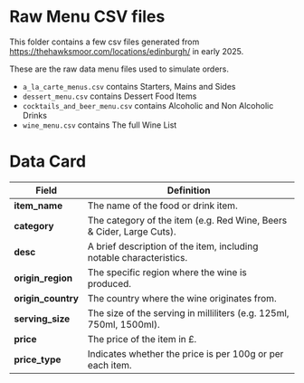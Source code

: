 # Raw Menu CSV files
This folder contains a few csv files generated from 
https://thehawksmoor.com/locations/edinburgh/ in early 2025.

These are the raw data menu files used to simulate orders. 

- `a_la_carte_menus.csv` contains Starters, Mains and Sides
- `dessert_menu.csv` contains Dessert Food Items
- `cocktails_and_beer_menu.csv` contains Alcoholic and Non Alcoholic Drinks
- `wine_menu.csv` contains The full Wine List

# Data Card

| Field          | Definition |
|---------------|------------|
| **item_name**  | The name of the food or drink item. |
| **category**   | The category of the item (e.g. Red Wine, Beers & Cider, Large Cuts). |
| **desc**       | A brief description of the item, including notable characteristics. |
| **origin_region** | The specific region where the wine is produced. |
| **origin_country** | The country where the wine originates from. |
| **serving_size** | The size of the serving in milliliters (e.g. 125ml, 750ml, 1500ml). |
| **price**      | The price of the item in £. |
| **price_type** | Indicates whether the price is per 100g or per each item. |